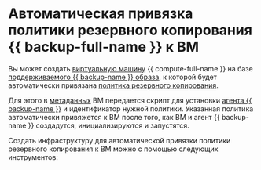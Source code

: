 # Автоматическая привязка политики резервного копирования {{ backup-full-name }} к ВМ


Вы может создать [виртуальную машину](../../compute/concepts/vm.md) {{ compute-full-name }} на базе [поддерживаемого {{ backup-name }} образа](../../backup/concepts/vm-connection.md#os), к которой будет автоматически привязана [политика резервного копирования](../../backup/concepts/policy.md). 

Для этого в [метаданных](../../compute/concepts/vm-metadata.md) ВМ передается скрипт для установки [агента {{ backup-name }}](../../backup/concepts/agent.md) и идентификатор нужной политики. Указанная политика автоматически привяжется к ВМ после того, как ВМ и агент {{ backup-name }} создадутся, инициализируются и запустятся.

Создать инфраструктуру для автоматической привязки политики резервного копирования к ВМ можно с помощью следующих инструментов: